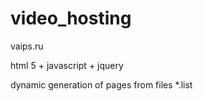 # video_hosting
vaips.ru

html 5 + javascript + jquery

dynamic generation of pages from files *.list
